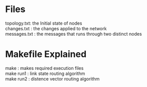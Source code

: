 # Files

topology.txt: the Initial state of nodes   
changes.txt : the changes applied to the network   
messages.txt : the messages that runs through two distinct nodes

# Makefile Explained

make : makes required execution files   
make run1 : link state routing algorithm   
make run2 : distence vector routing algorithm

